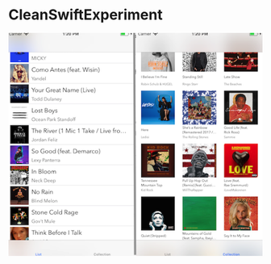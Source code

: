 # CleanSwiftExperiment

![alt text](https://raw.githubusercontent.com/tsunglintsai/CleanSwiftExperiment/master/Images/01.png "List View")
